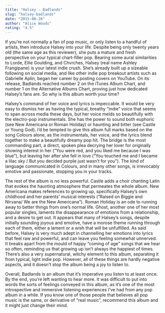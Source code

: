 ```yaml
---
title: "Halsey - Badlands"
slug: "halsey-badlands"
date: "2015-08-28"
author: "Alice Woods"
rating: "4.5"
---
```


If you’re not normally a fan of pop music, or only listen to a handful of artists, then introduce Halsey into your life. Despite being only twenty years old (the same age as this reviewer), she puts a mature and fresh perspective on your typical chart-filler pop. Bearing some aural similarities to Lorde, Ellie Goulding, and Chvrches, Halsey (real name Ashley Frangipane) is your latest indie crush. She’s already built up a sizeable following on social media, and like other indie pop breakout artists such as Gabrielle Aplin, began her career by posting covers on YouTube. On its release, Badlands reached number 2 on the iTunes Album Chart, and number 1 on the Alternative Albums Chart, proving just how dedicated Halsey’s fans are. So why is this album worth your time?

Halsey’s command of her voice and lyrics is impeccable. It would be very easy to dismiss her as having the typical, breathy “indie” voice that seems to span across media these days, but her voice melds so beautifully with the electro-pop instrumentals. She has the power to sound both euphoric (see New Americana or Roman Holiday) or haunting and bitter (see Castle or Young God). I’d be tempted to give this album full marks based on the song Colours alone, as the instrumentals, her voice, and the lyrics blend together to make a beautifully dreamy pop hit. The bridge is the most commanding part, a direct, spoken plea decrying her lover for originally showing interest in her (“You were red, and you liked me because I was blue”), but leaving her after she fell in love (“You touched me and I became a lilac sky / But you decided purple just wasn’t for you”). The kind of language communicated in Colours, and in many other songs, is irrevocably emotive and passionate, stopping you in your tracks.

The rest of the album is no less powerful. Castle adds a choir chanting Latin that evokes the haunting atmosphere that permeates the whole album. New Americana makes references to growing up, specifically Halsey’s own childhood and her parents’ musical interests (“Raised on Biggie and Nirvana/ We are the New Americana”). Roman Holiday is an ode to running away to better things from one’s normal life. Ghost, another one of her most popular singles, laments the disappearance of emotions from a relationship, and a desire to get out. It appears that many of Halsey’s songs, despite initially sounding joyous and emotive, have a morose theme running through each of them, either a lament or a wish that will be unfulfilled. As said before, Halsey is very much adept in channelling her emotions into lyrics that feel raw and powerful, and can leave you feeling somewhat unnerved. It breaks apart from the mould of happy “coming of age” songs that we hear so often, reminding us that growing up isn’t always the happiest of times. There’s also a very supernatural, witchy element to this album, separating it from typical, light indie pop. However, all of these things are hardly negative aspects, and it doesn’t stop the album being a joy to listen to.

Overall, Badlands is an album that it’s imperative you listen to at least once. By the end, you’re left wanting to hear more. It was difficult to put into words the sorts of feelings conveyed in this album, as it’s one of the most introspective and immersive listening experiences I’ve had from any pop album in a while. If you know one of those people that believes all pop music is the same, or derivative of “real music”, recommend this album and it might just change their mind.
